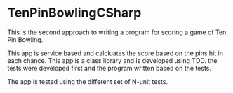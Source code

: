 # TenPinBowlingCSharp
This is the second approach to writing a program for scoring a game of Ten Pin Bowling. 

This app is service based and calcluates the score based on the pins hit in each chance. This app is a class library and is developed using TDD. the tests were developed first and the program written based on the tests.

The app is tested using the different set of N-unit tests. 
